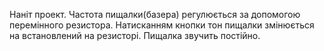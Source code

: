 Наніт проект. Частота пищалки(базера) регулюється за допомогою перемінного резистора. Натисканням кнопки тон пищалки змінюється на встановлений на резисторі. Пищалка звучить постійно.
